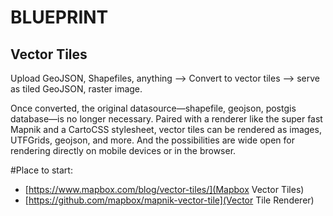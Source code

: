 

BLUEPRINT
=========

Vector Tiles
-------------

Upload GeoJSON, Shapefiles, anything --> Convert to vector tiles --> serve as tiled GeoJSON, raster image.

Once converted, the original datasource—shapefile, geojson, postgis database—is no longer necessary. Paired with a renderer like the super fast Mapnik and a CartoCSS stylesheet, vector tiles can be rendered as images, UTFGrids, geojson, and more. And the possibilities are wide open for rendering directly on mobile devices or in the browser.

#Place to start:
* [https://www.mapbox.com/blog/vector-tiles/](Mapbox Vector Tiles)
* [https://github.com/mapbox/mapnik-vector-tile](Vector Tile Renderer)